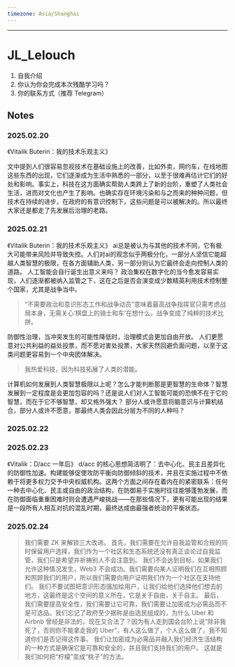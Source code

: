 ```yaml
---
timezone: Asia/Shanghai
---
```



---

# JL_Lelouch

1. 自我介绍
2. 你认为你会完成本次残酷学习吗？
3. 你的联系方式（推荐 Telegram）

## Notes

<!-- Content_START -->

### 2025.02.20
《Vitalik Buterin：我的技术乐观主义》

文中提到人们很容易忽视技术在基础设施上的改善，比如外卖，网约车，在线地图这些东西的出现，它们逐渐成为生活中熟悉的一部分，以至于很难再估计它们的好处和影响。事实上，科技在这方面确实帮助人类跨上了新的台阶，重塑了人类社会生活，进而对文化也产生了影响。也确实存在环境污染和与之而来的种种问题，但技术在持续的进步，在政府的有意识控制下，这些问题是可以被解决的。所以最终大家还是都走了先发展后治理的老路。

### 2025.02.21
《Vitalik Buterin：我的技术乐观主义》
ai总是被认为与其他的技术不同，它有极大可能带来风险并导致失控。人们对ai的观念似乎两极分化，一部分人坚信它能超越人类智慧的极限，在各方面辅助人类，另一部分则认为它最终会走向控制人类的道路。
人工智能会自行诞生出意义来吗？
政治集权在数字化的当今愈发容易实现，人们逐渐都被纳入监管之下，这在之后是否会演变成少数精英利用技术控制整个国家，尤其是战争当中。
> “不需要政治和意识形态工作和战争动员”意味着最高战争指挥官只需考虑战局本身，无需关心‘棋盘上的骑士和车’在想什么。战争变成了纯粹的技术比拼。

防御性治理，当冲突发生的可能性降低时，治理模式会更加自由开放。
人们更愿意对公共利益的益处投票，而不愿对害处投票，大家天然回避负面问题，以至于这类问题更容易到一个中央团体解决。
> 我热爱科技，因为科技拓展了人类的潜能。

计算机如何发展到人类智慧极限以上呢？怎么才能判断那是更智慧的生命体？智慧发展到一定程度是会更加包容的吗？还是说人们对人工智能可能的恐惧不在于它的智慧，而在于它不够智慧，却又格外强大？
部分人或许愿意将脑意识与计算机结合，部分人或许不愿意，那最终人类会因此分层为不同的人种吗？


### 2025.02.22
### 2025.02.23
《Vitalik：D/acc 一年后》
d/acc 的核心思想简洁明了：去中心化、民主且差异化的防御性加速。构建能够促使攻防平衡向防御倾斜的技术，并且在实施过程中不依赖于将更多权力交予中央权威机构。这两个方面之间存在着内在的紧密联系：任何一种去中心化、民主或自由的政治结构，在防御易于实施时往往能够蓬勃发展，而在防御面临重重困难时则会遭遇严峻挑战——在那些情况下，更有可能出现的结果是一段所有人相互对抗的混乱时期，最终达成由最强者统治的平衡状态。


### 2025.02.24
> 我们需要 ZK 来解锁三大改进。
> 首先，我们需要在允许自我监管和合规的同时保留用户选择，我们作为一个社区和生态系统还没有真正谈论过自我监管，我们只是希望并祈祷别人不会注意到。
我们不会达到目标，如果我们允许这种情况发生，Web3 不会成功。我们需要向某人证明我们在互相照顾和照顾我们的用户，所以我们需要向用户证明我们作为一个社区在支持他们。
我们不要试图把意识形态强加给用户，让我们给他们选择他们想去的地方，这最终是这个空间的意义所在，它是关于自由，关于自主。
最后，我们需要提高安全性，我们需要让它可靠，我们需要让加密成为必需品而不是可选品。我们忘记了政府至少据称是由选民组成的，为什么 Uber 和 Airbnb 曾经是非法的，现在又合法了？因为有人走到国会台阶上说“除非我死了，否则你不能拿走我的 Uber”，有人这么做了，个人这么做了，我不知道你们是否记得这件事。
> 我们让加密成为必需品并融入我们经济生活结构的一种方式是确保它是可靠和安全的，并且我们支持我们的用户。
> 这就是我们如何把“柠檬”变成“桃子”的方法。

<!-- Content_END -->
